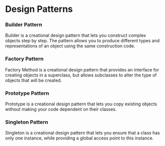 # Design Patterns

### Builder Pattern
Builder is a creational design pattern that lets you construct complex objects step by step. The pattern allows you to produce different types and representations of an object using the same construction code.

### Factory Pattern
Factory Method is a creational design pattern that provides an interface for creating objects in a superclass, but allows subclasses to alter the type of objects that will be created.

### Prototype Pattern
Prototype is a creational design pattern that lets you copy existing objects without making your code dependent on their classes.

### Singleton Pattern
Singleton is a creational design pattern that lets you ensure that a class has only one instance, while providing a global access point to this instance.

